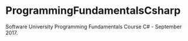 # ProgrammingFundamentalsCsharp

Software University
Programming Fundamentals Course C# - September 2017.
